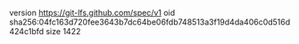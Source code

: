 version https://git-lfs.github.com/spec/v1
oid sha256:04fc163d720fee3643b7dc64be06fdb748513a3f19d4da406c0d516d424c1bfd
size 1422
